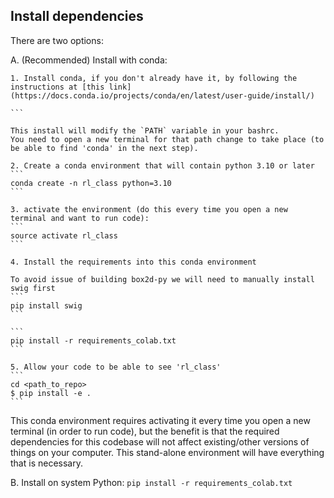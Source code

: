 ## Install dependencies

There are two options:

A. (Recommended) Install with conda:

	1. Install conda, if you don't already have it, by following the instructions at [this link](https://docs.conda.io/projects/conda/en/latest/user-guide/install/)

	```

	This install will modify the `PATH` variable in your bashrc.
	You need to open a new terminal for that path change to take place (to be able to find 'conda' in the next step).

	2. Create a conda environment that will contain python 3.10 or later
	```
	conda create -n rl_class python=3.10
	```

	3. activate the environment (do this every time you open a new terminal and want to run code):
	```
	source activate rl_class
	```

	4. Install the requirements into this conda environment

	To avoid issue of building box2d-py we will need to manually install swig first
	```
	pip install swig
	```

	```
	pip install -r requirements_colab.txt
	```

	5. Allow your code to be able to see 'rl_class'
	```
	cd <path_to_repo>
	$ pip install -e .
	```

This conda environment requires activating it every time you open a new terminal (in order to run code), but the benefit is that the required dependencies for this codebase will not affect existing/other versions of things on your computer. This stand-alone environment will have everything that is necessary.


B. Install on system Python:
	```
	pip install -r requirements_colab.txt
	```


